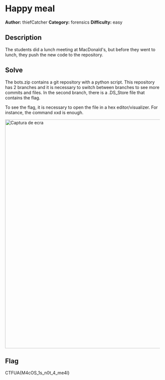 # Happy meal

**Author:** thiefCatcher
**Category:** forensics
**Difficulty:** easy

## Description

The students did a lunch meeting at MacDonald's, but before they went to lunch, they push the new code to the repository.

## Solve

The bots.zip contains a git repository with a python script. This repository has 2 branches and it is necessary to switch between branches to see more commits and files. In the second branch, there is a .DS_Store file that contains the flag.

To see the flag, it is necessary to open the file in a hex editor/visualizer. For instance, the command xxd is enough.

<img width="745" alt="Captura de ecra" src="https://user-images.githubusercontent.com/17878072/146541849-efd2fb0f-e638-45ed-87ff-698837c26ac3.png">


## Flag

CTFUA{M4cOS_1s_n0t_4_me4l}
